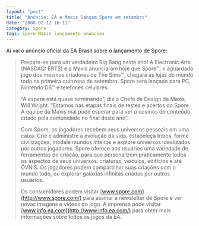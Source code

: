 ```yaml
---
layout: "post"
title: "Anúncio: EA e Maxis lançam Spore em setembro"
date: "2008-02-12 16:11"
category: Spore
tags: Spore Maxis lançamento anúncios
---
```


Aí vai o anúncio oficial da EA Brasil sobre o lançamento de Spore:

> Prepare-se para um verdadeiro Big Bang neste ano! A Electronic Arts (NASDAQ: ERTS) e a Maxis anunciaram hoje que Spore™, o aguardado jogo dos mesmos criadores de The Sims™, chegará às lojas do mundo todo na primeira quinzena de setembro. Spore será lançado para PC, Nintendo DS™ e telefones celulares.
>
> “A espera está quase terminando”, diz o Chefe de Design da Maxis, Will Wright. “Estamos nas etapas finais de testes e acertos do Spore. A equipe da Maxis mal pode esperar para ver o cosmos de conteúdo criado pela comunidade no final deste ano”.
>
> Com Spore, os jogadores recebem seus universos pessoais em uma caixa. Crie e administre a evolução da vida, estabeleça tribos, forme civilizações, modele mundos inteiros e explore universos idealizados por outros jogadores. Spore oferece aos usuários uma variedade de ferramentas de criação, para que personalizem praticamente todos os aspectos de seus universos: criaturas, veículos, edifícios e até ÓVNIS. Os jogadores podem compartilhar suas criações com o mundo todo, ou explorar galáxias infinitas criadas por outros usuários.
>
> Os consumidores podem visitar [www.spore.com](http://www.spore.com/) para assinar a newsletter de Spore e ver novas imagens e vídeos do jogo. A imprensa pode visitar [www.info.ea.com](http://www.info.ea.com/) para obter mais informações sobre todos os jogos da EA.
